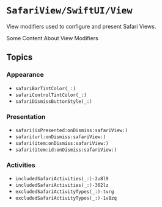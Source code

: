 #  ``SafariView/SwiftUI/View``

View modifiers used to configure and present Safari Views.

Some Content About View Modifiers

## Topics

### Appearance

- ``safariBarTintColor(_:)``
- ``safariControlTintColor(_:)``
- ``safariDismissButtonStyle(_:)``

### Presentation

- ``safari(isPresented:onDismiss:safariView:)``
- ``safari(url:onDismiss:safariView:)``
- ``safari(item:onDismiss:safariView:)``
- ``safari(item:id:onDismiss:safariView:)``

### Activities

- ``includedSafariActivities(_:)-2u8l9``
- ``includedSafariActivities(_:)-362lz``
- ``excludedSafariActivityTypes(_:)-tvrg``
- ``excludedSafariActivityTypes(_:)-1v8zq``
